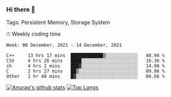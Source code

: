 ### Hi there 👋

Tags: Persistent Memory, Storage System

<!--

[![Anurag's github stats](https://github-readme-stats.vercel.app/api?username=wwyf)](https://github.com/anuraghazra/github-readme-stats)

[![Anurag's github stats](https://github-readme-stats.vercel.app/api?username=wwyf&count_private=true)](https://github.com/anuraghazra/github-readme-stats)


[![Top Langs](https://github-readme-stats.vercel.app/api/top-langs/?username=wwyf&count_private=true&&hide=jupyter%20notebook,html)](https://github.com/anuraghazra/github-readme-stats)



-->


⏱ Weekly coding time

<!--START_SECTION:waka-->
```text
Week: 08 December, 2021 - 14 December, 2021

C++     13 hrs 17 mins  ████████████▒░░░░░░░░░░░░   48.94 % 
CSV     4 hrs 26 mins   ████░░░░░░░░░░░░░░░░░░░░░   16.36 % 
sh      4 hrs 2 mins    ███▓░░░░░░░░░░░░░░░░░░░░░   14.90 % 
C       2 hrs 27 mins   ██▒░░░░░░░░░░░░░░░░░░░░░░   09.06 % 
Other   1 hr 48 mins    █▓░░░░░░░░░░░░░░░░░░░░░░░   06.66 % 
```
<!--END_SECTION:waka-->



[![Anurag's github stats](https://github-readme-stats.vercel.app/api?username=wwyf&count_private=true&show_icons=true&hide_border=true)](https://github.com/anuraghazra/github-readme-stats) [![Top Langs](https://github-readme-stats.vercel.app/api/top-langs/?username=wwyf&count_private=true&hide=jupyter%20notebook,html,OpenEdge%20ABL&langs_count=10&layout=compact&hide_border=true)](https://github.com/anuraghazra/github-readme-stats)

<!--

[![willianrod's wakatime stats](https://github-readme-stats.vercel.app/api/wakatime?username=wwyf)](https://github.com/anuraghazra/github-readme-stats)


-->
